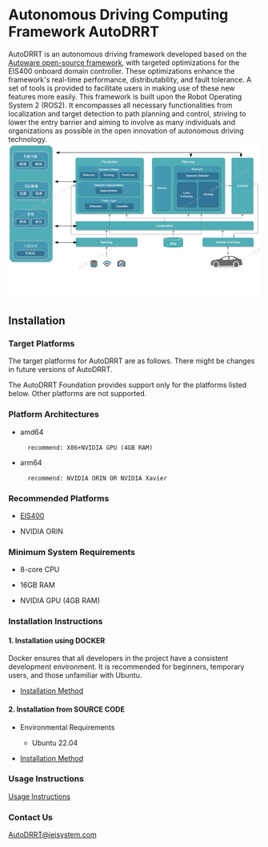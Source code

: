 # Autonomous Driving Computing Framework AutoDRRT
AutoDRRT is an autonomous driving framework developed based on the [Autoware open-source framework](https://github.com/autowarefoundation/autoware/tree/main), with targeted optimizations for the EIS400 onboard domain controller. These optimizations enhance the framework's real-time performance, distributability, and fault tolerance. A set of tools is provided to facilitate users in making use of these new features more easily. This framework is built upon the Robot Operating System 2 (ROS2). It encompasses all necessary functionalities from localization and target detection to path planning and control, striving to lower the entry barrier and aiming to involve as many individuals and organizations as possible in the open innovation of autonomous driving technology.
![avatar](./docs/imgs/Architecture_Diagram.png)

## Installation

### Target Platforms

The target platforms for AutoDRRT are as follows. There might be changes in future versions of AutoDRRT.

The AutoDRRT Foundation provides support only for the platforms listed below. Other platforms are not supported.

### Platform Architectures

- amd64

        recommend: X86+NVIDIA GPU (4GB RAM)

- arm64

        recommend: NVIDIA ORIN OR NVIDIA Xavier

### Recommended Platforms

- [EIS400](./docs/en/EIS400.md)

- NVIDIA ORIN

### Minimum System Requirements

- 8-core CPU

- 16GB RAM

- NVIDIA GPU (4GB RAM)

### Installation Instructions

#### 1. Installation using DOCKER

 Docker ensures that all developers in the project have a consistent development environment. It is recommended for beginners, temporary users, and those unfamiliar with Ubuntu.

- [Installation Method](./docs/en/docker_Installation.md)

#### 2. Installation from SOURCE CODE

  - Environmental Requirements

    - Ubuntu 22.04

- [Installation Method](./docs/en/source_Installation.md)

### Usage Instructions

[Usage Instructions](./docs/en/tutorials.md)

### Contact Us
[AutoDRRT@ieisystem.com](AutoDRRT@ieisystem.com)